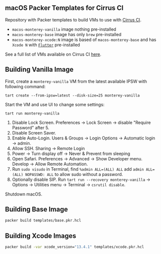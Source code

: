 ## macOS Packer Templates for Cirrus CI

Repository with Packer templates to build VMs to use with [Cirrus CI](https://cirrus-ci.org/guide/macOS/).

* `macos-monterey-vanilla` image nothing pre-installed
* `macos-monterey-base` image has only `brew` pre-installed
* `macos-monterey-xcode:N` image is based of `macos-monterey-base` and has `Xcode N` with [`Flutter`](https://flutter.dev/) pre-installed

See a full list of VMs available on Cirrus CI [here](https://github.com/orgs/cirruslabs/packages?tab=packages&q=macos-).

## Building Vanilla Image

First, create a `monterey-vanilla` VM from the latest available IPSW with following command:

```console
tart create --from-ipsw=latest --disk-size=25 monterey-vanilla
```

Start the VM and use UI to change some settings:

```console
tart run monterey-vanilla
```

1. Disable Lock Screen. Preferences -> Lock Screen -> disable "Require Password" after 5.
2. Disable Screen Saver.
3. Enable Auto-Login. Users & Groups -> Login Options -> Automatic login -> admin.
4. Allow SSH. Sharing -> Remote Login
5. Power -> Turn display off -> Never & Prevent from sleeping
6. Open Safari. Preferences -> Advanced -> Show Developer menu. Develop -> Allow Remote Automation.
7. Run `sudo visudo` in Terminal, find `%admin ALL=(ALL) ALL` add `admin ALL=(ALL) NOPASSWD: ALL` to allow sudo without a password.
8. Optionally disable SIP. Run `tart run --recovery monterey-vanilla` -> Options -> Utilities menu -> Terminal -> `csrutil disable`.

Shutdown macOS.

## Building Base Image

```bash
packer build templates/base.pkr.hcl
```

## Building Xcode Images

```bash
packer build -var xcode_version="13.4.1" templates/xcode.pkr.hcl
```
